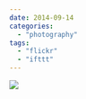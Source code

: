 ```yaml
---
date: 2014-09-14
categories: 
  - "photography"
tags: 
  - "flickr"
  - "ifttt"
---
```


![](https://farm4.staticflickr.com/3909/15051054239_11a115e498_b.jpg)
